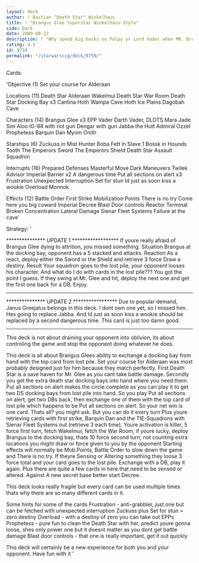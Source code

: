 ```yaml
---
layout: deck
author: ! Bastian "Death Star" Winkelhaus
title: ! "Brangus Glee Superstar Winkelhaus-Style"
side: Dark
date: 2000-08-22
description: ! "Why spend big bucks on Palpy or Lord Vader when MR. Brangus Glee is THE MAN??"
rating: 4.5
id: 9759
permalink: "/starwarsccg/deck/9759/"
---
```

Cards: 

'Objective (1)
Set your course for Alderaan

Locations (11)
Death Star
Alderaan
Wakelmui
Death Star War Room
Death Star Docking Bay x3
Cantina
Hoth Wampa Cave
Hoth Ice Plains
Dagobah Cave

Characters (14)
Brangus Glee x3
EPP Vader
Darth Vader, DLOTS
Mara Jade
Sim Aloo
IG-88 with riot gun
Dengar with gun
Jabba the Hutt
Admiral Ozzel
Prophetess
Barquin Dan
Myom Onith

Starships (6)
Zuckuss in Mist Hunter
Boba Fett in Slave 1
Bossk in Hounds Tooth
The Emperors Sword
The Emperors Shield
Death Star Assault Squadron

Interrupts (16)
Prepared Defenses
Masterful Move
Dark Maneuvers
Twilek Advisor
Imperial Barrier x2
A dangerous time
Put all sections on alert x3
Frustration
Unexpected Interruption
Set for stun
Id just as soon kiss a wookie
Overload
Monnok

Effects (12)
Battle Order
First Strike
Mobilization Points
There is no try
Come here you big coward
Imperial Decree
Blast Door controls
Reactor Terminal
Broken Concentration
Lateral Damage
Sienar Fleet Systems
Failure at the cave'

Strategy: '

*************** UPDATE 1 ******************
If youre really afraid of Brangus Glee dying to attrition, you missed something.
Situation  Brangus at the docking bay, opponent has a 5 stacked and attacks.
Reaction  As a react, deploy either the Sword or the Shield and retrieve 3 force Draw a destiny.
Result  Your squadron goes to the lost pile, your opponent looses his character.
And what do I do with cards in the lost pile??? You got the point I guess.
If they swing at Mr. Glee and hit, deploy the next one and get the first one back for a DB. Enjoy.
**********************************************
*************** UPDATE 2 *****************
Due to popular demand, Janus Greejatus belongs in this deck. I dont own one yet, so I missed him.
Hes going to replace Jabba. And Id just as soon kiss a wookie should be replaced by a second
 dangerous time. This card is just too damn good.
**********************************************

This deck is not about draining your opponent into oblivion, its about controling the game and stop the opponent doing whatever he does.

This deck is all about Brangus Glees ability to exchange a docking bay from hand with the top card from lost pile. Set your course for Alderaan was most probably designed just for him because they match perfectly.
First Death Star is a save haven for Mr. Glee as you cant take battle damage. Secondly you get the extra death star docking bays into hand where you need them. Put all sections on alert makes the circle complete as you can play it to get two DS docking bays from lost pile into hand.
So you play Put all sections on alert, get two DBs back, then exchange one of them with the top card of lost pile which happens to be Put all sections on alert. So your net win is one card. Thats all? you might ask. But you can do it every turn Plus youre retrieving cards with first strike, Barquin Dan and the TIE-Squadrons with Sienar Fleet Systems out (retrieve 3 each time).
Youre activation is killer, 5 force first turn, fetch Wakelmui, fetch the War Room, if youre lucky, deploy Brangus to the docking bay, thats 10 force second turn, not counting extra locations you might draw or force given to you by the opponent
Starting effects will normally be Mob.Points, Battle Order to slow down the game and There is no try. If theyre Sensing or Altering something they loose 3 force total and your card goes to the lost pile. Exchange with a DB, play it again. Plus there are quite a few cards in here that need to be sensed or altered.
Against A new secret base better start Decree.

This deck looks really fragile but every card can be used multiple times thats why there are so many different cards in it.

Some hints for some of the cards 
Frustration - anti-grabbler, just one but can be fetched with unexpected interruption
Zuckuss plus Set for stun = zero destiny
Overload - with a destiny of zero you can take out EPPs
Prophetess - pure fun to clean the Death Star with her, predict youre gonna loose, shes only power one but it doesnt matter as you dont get battle damage
Blast door controls - that one is really important, get it out quickly

This deck will certainly be a new experience for both you and your opponent.
Have fun with it  '
